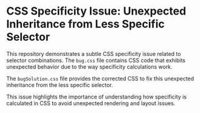 # CSS Specificity Issue: Unexpected Inheritance from Less Specific Selector

This repository demonstrates a subtle CSS specificity issue related to selector combinations. The `bug.css` file contains CSS code that exhibits unexpected behavior due to the way specificity calculations work.

The `bugSolution.css` file provides the corrected CSS to fix this unexpected inheritance from the less specific selector.

This issue highlights the importance of understanding how specificity is calculated in CSS to avoid unexpected rendering and layout issues.